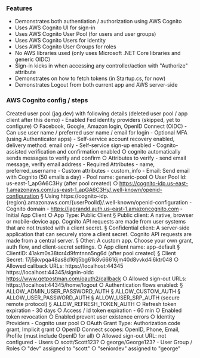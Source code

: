 ### Features

- Demonstrates both authentiation / authorization using AWS Cognito
- Uses AWS Cognito UI for sign-in 
- Uses AWS Cognito User Pool (for users and user groups)
- Uses AWS Cognito Users for identity
- Uses AWS Cognito User Groups for roles
- No AWS libraries used (only uses Microsoft .NET Core libraries and generic OIDC)
- Sign-in kicks in when accessing any controller/action with "Authorize" attribute
- Demonstrates on how to fetch tokens (in Startup.cs, for now)
- Demonstrates Logout from both current app and AWS server-side


### AWS Cognito config / steps

Created user pool (jag.dev) with following details (deleted user pool / app client after this demo)
	- Enabled Fed identity providers (skipped, yet to configure)
		○ Facebook, Google, Amazon login, OpenID Connect (OIDC)
	- Can use user name / preferred user name / email for login
	- Optional MFA (using Authenticator apps)
	- Self-service account recovery enabled, delivery method: email only
	- Self-service sign-up enabled
	- Cognito-assisted verification and confirmation enabled 
		○ cognito automatically sends messages to verify and confirm
		○ Attributes to verify - send email message, verify email address
	- Required Attributes - name, preferred_username
	- Custom attributes - custom_info
	- Email: Send email with Cognito (50 emails a day)
	- Pool name: generic-pool
		○ User Pool Id: us-east-1_apGA6C3Hy (after pool created)
		○ https://cognito-idp.us-east-1.amazonaws.com/us-east-1_apGA6C3Hy/.well-known/openid-configuration
			§ Using https://cognito-idp.{region}.amazonaws.com/{userPoolId}/.well-known/openid-configuration
	- Cognito domain - https://jagrandd.auth.us-east-1.amazoncognito.com
	- Initial App Client
		○ App Type: Public Client 
			§ Public client: A native, browser or mobile-device app. Cognito API requests are made from user systems that are not trusted with a client secret.
			§ Confidential client: A server-side application that can securely store a client secret. Cognito API requests are made from a central server.
			§ Other: A custom app. Choose your own grant, auth flow, and client-secret settings.
		○ App client name: app-default
			§ ClientID: 41akm0s38tcr4d9fmtnnn5ng6d (after pool created)
			§ Client Secret: 17j5jkvpqa48as8d16tj5bg61k8v66616jm40d8vvkd4i6ktr048
		○ Allowed callback URLs:
			https://localhost:44345
			https://localhost:44345/signin-oidc
			https://www.getpostman.com/oauth2/callback 
		○ Allowed sign-out URLs:
			https://localhost:44345/home/logout
		○ Authentication flows enabled:
			§ ALLOW_ADMIN_USER_PASSWORD_AUTH
			§ ALLOW_CUSTOM_AUTH
			§ ALLOW_USER_PASSWORD_AUTH
			§ ALLOW_USER_SRP_AUTH (secure remote protocol)
			§ ALLOW_REFRESH_TOKEN_AUTH
		○ Refresh token expiration - 30 days
		○ Access / id token expiration - 60 min
		○ Enabled token revocation
		○ Enabled prevent user existence errors
		○ Identity Providers - Cognito user pool
		○ OAuth Grant Type: Authorization code grant, Implicit grant
		○ OpenID Connect scopes: OpenID, Phone, Email, Profile (must include OpenID for all)
		○ Allowed sign-out URL: not configured
	- Users 
		○ scott/Scott123?
		○ george/George123?
	- User Group / Roles
		○ "dev" assigned to "scott"
        ○ "seniordev" assigned to "george"